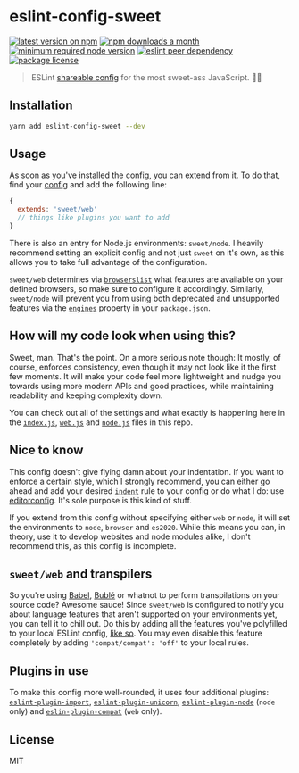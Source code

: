 # eslint-config-sweet

[![latest version on npm](https://img.shields.io/npm/v/eslint-config-sweet)](https://www.npmjs.com/package/eslint-config-sweet)
[![npm downloads a month](https://img.shields.io/npm/dm/eslint-config-sweet)](https://www.npmjs.com/package/eslint-config-sweet)
[![minimum required node version](https://img.shields.io/node/v/eslint-config-sweet)](https://github.com/nodejs/Release)
[![eslint peer dependency](https://img.shields.io/npm/dependency-version/eslint-config-sweet/peer/eslint?label=eslint%20peer%20dep)](https://github.com/eslint/eslint)
[![package license](https://img.shields.io/npm/l/eslint-config-sweet)](license)

> ESLint [shareable config](https://eslint.org/docs/developer-guide/shareable-configs.html) for the most sweet-ass JavaScript. 🤙🏼

## Installation

```bash
yarn add eslint-config-sweet --dev
```

## Usage

As soon as you've installed the config, you can extend from it. To do that, find your [config](https://eslint.org/docs/user-guide/configuring#extending-configuration-files) and add the following line:

```js
{
  extends: 'sweet/web'
  // things like plugins you want to add
}
```

There is also an entry for Node.js environments: `sweet/node`. I heavily recommend setting an explicit config and not just `sweet` on it's own, as this allows you to take full advantage of the configuration.

`sweet/web` determines via [`browserslist`](https://github.com/browserslist/browserslist) what features are available on your defined browsers, so make sure to configure it accordingly. Similarly, `sweet/node` will prevent you from using both deprecated and unsupported features via the [`engines`](https://docs.npmjs.com/files/package.json#engines) property in your `package.json`.

## How will my code look when using this?

Sweet, man. That's the point. On a more serious note though: It mostly, of course, enforces consistency, even though it may not look like it the first few moments. It will make your code feel more lightweight and nudge you towards using more modern APIs and good practices, while maintaining readability and keeping complexity down.

You can check out all of the settings and what exactly is happening here in the [`index.js`](index.js), [`web.js`](web.js) and [`node.js`](node.js) files in this repo.

## Nice to know

This config doesn't give flying damn about your indentation. If you want to enforce a certain style, which I strongly recommend, you can either go ahead and add your desired [`indent`](https://eslint.org/docs/rules/indent) rule to your config or do what I do: use [editorconfig](https://editorconfig.org/). It's sole purpose is this kind of stuff.

If you extend from this config without specifying either `web` or `node`, it will set the environments to `node`, `browser` and `es2020`. While this means you can, in theory, use it to develop websites and node modules alike, I don't recommend this, as this config is incomplete.

## `sweet/web` and transpilers

So you're using [Babel](https://github.com/babel/babel), [Bublé](https://github.com/bublejs/buble) or whatnot to perform transpilations on your source code? Awesome sauce! Since `sweet/web` is configured to notify you about language features that aren't supported on your environments yet, you can tell it to chill out. Do this by adding all the features you've polyfilled to your local ESLint config, [like so](https://github.com/amilajack/eslint-plugin-compat#adding-polyfills). You may even disable this feature completely by adding `'compat/compat': 'off'` to your local rules.

## Plugins in use

To make this config more well-rounded, it uses four additional plugins: [`eslint-plugin-import`](https://github.com/benmosher/eslint-plugin-import), [`eslint-plugin-unicorn`](https://github.com/sindresorhus/eslint-plugin-unicorn), [`eslint-plugin-node`](https://github.com/mysticatea/eslint-plugin-node) (`node` only) and [`eslin-plugin-compat`](https://github.com/amilajack/eslint-plugin-compat) (`web` only).

## License

MIT
